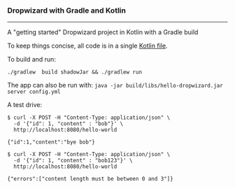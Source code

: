 ### Dropwizard  with Gradle and Kotlin
------------
A "getting started" Dropwizard project in Kotlin with a Gradle build

To keep things concise, all code is in a single [Kotlin file](https://github.com/sorokod/Dropwizard-with-Gradle-and-Kotlin/blob/master/src/main/kotlin/KHelloWorld.kt).

To build and run:

```
./gradlew  build shadowJar && ./gradlew run
```
The app can also be run with:
 `java -jar build/libs/hello-dropwizard.jar server config.yml`


A test drive:
```
$ curl -X POST -H "Content-Type: application/json" \
  -d '{"id": 1, "content" : "bob"}' \
  http://localhost:8080/hello-world

{"id":1,"content":"bye bob"}

$ curl -X POST -H "Content-Type: application/json" \
  -d '{"id": 1, "content" : "bob123"}' \
  http://localhost:8080/hello-world

{"errors":["content length must be between 0 and 3"]}
```
